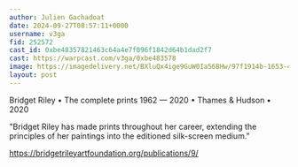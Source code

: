 ```yaml
---
author: Julien Gachadoat
date: 2024-09-27T08:57:11+0000
username: v3ga
fid: 252572
cast_id: 0xbe48357821463c64a4e7f096f1842d64b1dad2f7
cast: https://warpcast.com/v3ga/0xbe483578
image: https://imagedelivery.net/BXluQx4ige9GuW0Ia56BHw/97f1914b-1653-4a11-4e15-8d878098c600/original
layout: post
---
```

Bridget Riley • The complete prints 1962 — 2020  • Thames & Hudson • 2020  
  
"Bridget Riley has made prints throughout her career, extending the principles of her paintings into the editioned silk-screen medium."  
  
https://bridgetrileyartfoundation.org/publications/9/  

<img src='https://imagedelivery.net/BXluQx4ige9GuW0Ia56BHw/97f1914b-1653-4a11-4e15-8d878098c600/original' alt='' referrerpolicy='no-referrer'/>
<img src='https://imagedelivery.net/BXluQx4ige9GuW0Ia56BHw/31dcfd9a-43e5-4434-e653-3d7c36560c00/original' alt='' referrerpolicy='no-referrer'/>